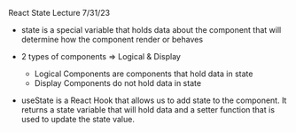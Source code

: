 React State Lecture 7/31/23

- state is a special variable that holds data about the component that will determine how the component render or behaves 

- 2 types of components => Logical & Display 
    - Logical Components are components that hold data in state 
    - Display Components do not hold data in state 

- useState is a React Hook that allows us to add state to the component. It returns a state variable that will hold data and a setter function that is used to update the state value.

